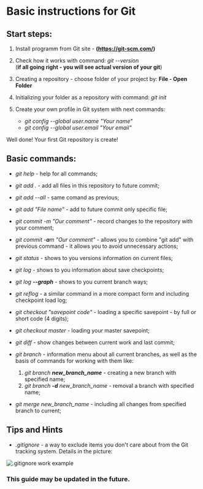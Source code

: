 # Basic instructions for Git 

## Start steps:

1. Install programm from Git site - **(https://git-scm.com/)**

2. Check how it works with command: *git --version*  
(**if all going right - you will see actual version of your git**)

3. Creating a repository - choose folder of your project by: **File - Open Folder**

4. Initializing your folder as a repository with command: *git init*

5. Create your own profile in Git system with next commands:
    * *git config --global user.name "Your name"*
    * *git config --global user.email "Your email"*

Well done! Your first Git repository is create!

## Basic commands:

- *git help* - help for all commands;

- *git add .* - add all files in this repository to future commit;

- *git add --all* - same comand as previous;

- *git add "File name"* - add to future commit only specific file;

- *git commit -m "Our comment"* - record changes to the repository with your comment;

- *git commit -**a**m "Our comment"* - allows you to combine "git add" with previous command - it allows you to avoid unnecessary actions;

- *git status* - shows to you versions information on current files;

- *git log* - shows to you information about save checkpoints;

- *git log __--graph__* - shows to you current branch ways;

- *git reflog* - a similar command in a more compact form and including checkpoint load log;

- *git checkout "savepoint code"* - loading a specific savepoint - by full or short code (4 digits);

- *git checkout master* - loading your master savepoint;

- *git diff* - show changes between current work and last commit;

- *git branch* - information menu about all current branches, as well as the basis of commands for working with them like:  
    1. *git branch __new_branch_name__* - creating a new branch with specified name;
    2. *git branch __-d__ new_branch_name* - removal a branch with specified name;

- *git merge new_branch_name* - including all changes from specified branch to current;

## Tips and Hints

- *.gitignore* - a way to exclude items you don't care about from the Git tracking system. Details in the picture:

![.gitignore work example](Images\Gitignore_example.png)


### This guide may be updated in the future.

